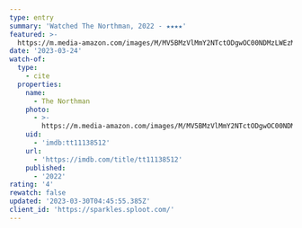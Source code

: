 ```yaml
---
type: entry
summary: 'Watched The Northman, 2022 - ★★★★'
featured: >-
  https://m.media-amazon.com/images/M/MV5BMzVlMmY2NTctODgwOC00NDMzLWEzMWYtM2RiYmIyNTNhMTI0XkEyXkFqcGdeQXVyNTAzNzgwNTg@._V1_SX300.jpg
date: '2023-03-24'
watch-of:
  type:
    - cite
  properties:
    name:
      - The Northman
    photo:
      - >-
        https://m.media-amazon.com/images/M/MV5BMzVlMmY2NTctODgwOC00NDMzLWEzMWYtM2RiYmIyNTNhMTI0XkEyXkFqcGdeQXVyNTAzNzgwNTg@._V1_SX300.jpg
    uid:
      - 'imdb:tt11138512'
    url:
      - 'https://imdb.com/title/tt11138512'
    published:
      - '2022'
rating: '4'
rewatch: false
updated: '2023-03-30T04:45:55.385Z'
client_id: 'https://sparkles.sploot.com/'
---
```


